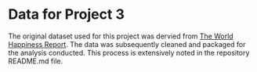 # Data for Project 3

The original dataset used for this project was dervied from [The World Happiness Report](https://worldhappiness.report/). The data was subsequently cleaned and packaged for the analysis conducted. This process is extensively noted in the repository README.md file. 
